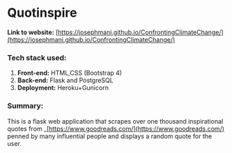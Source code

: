 # Quotinspire

**Link to website:** [https://josephmani.github.io/ConfrontingClimateChange/](https://josephmani.github.io/ConfrontingClimateChange/)

### Tech stack used: 
  1) **Front-end:** HTML,CSS (Bootstrap 4)
  2) **Back-end:** Flask and PostgreSQL
  3) **Deployment:** Heroku+Gunicorn

### Summary:
This is a flask web application that scrapes over one thousand inspirational quotes from _[https://www.goodreads.com/](https://www.goodreads.com/)  penned by many influential people and displays a random quote for the user. 


